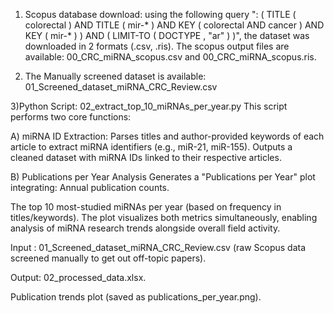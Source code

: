 1) Scopus database download: using the following query ": ( TITLE ( colorectal ) AND TITLE ( mir-* ) AND KEY ( colorectal AND cancer ) AND KEY ( mir-* ) ) AND ( LIMIT-TO ( DOCTYPE , "ar" ) )", the dataset was downloaded in 2 formats (.csv, .ris). The scopus output files are available:  00_CRC_miRNA_scopus.csv and 00_CRC_miRNA_scopus.ris.
   
2) The Manually screened dataset is available: 01_Screened_dataset_miRNA_CRC_Review.csv
   
3)Python Script: 02_extract_top_10_miRNAs_per_year.py This script performs two core functions:

A) miRNA ID Extraction: Parses titles and author-provided keywords of each article to extract miRNA identifiers (e.g., miR-21, miR-155).
Outputs a cleaned dataset with miRNA IDs linked to their respective articles.

B) Publications per Year Analysis Generates a "Publications per Year" plot integrating: Annual publication counts.

The top 10 most-studied miRNAs per year (based on frequency in titles/keywords).
The plot visualizes both metrics simultaneously, enabling analysis of miRNA research trends alongside overall field activity.

Input : 01_Screened_dataset_miRNA_CRC_Review.csv (raw Scopus data screened manually to get out off-topic papers).

Output: 02_processed_data.xlsx.

Publication trends plot (saved as publications_per_year.png).

  



